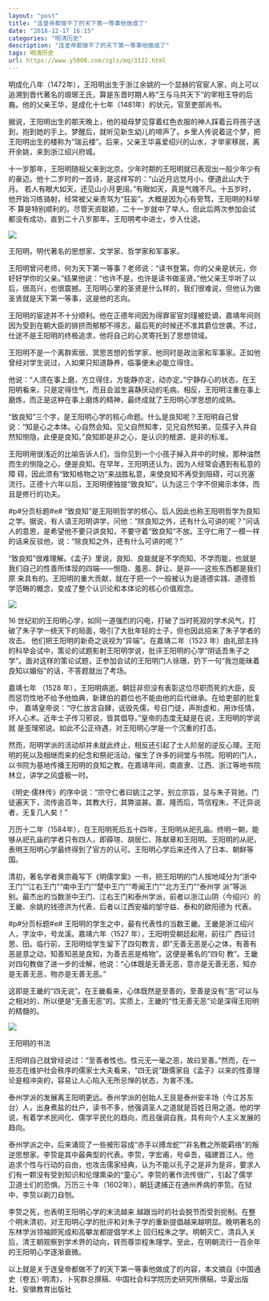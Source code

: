 ```yaml
---
layout: "post"
title: "连皇帝都做不了的天下第一等事他做成了"
date: "2018-12-17 16:15"
categories: "明清历史"
description: "连皇帝都做不了的天下第一等事他做成了"
tags: 明清历史
url: https://www.y5000.com/zgls/mq/3122.html
---
```






明成化八年（1472年），王阳明出生于浙江余姚的一个显赫的官宦人家，向上可以追溯到晋代著名的琅琊王氏，算是东晋时期人称“王与马共天下”的宰相王导的后裔。他的父亲王华，是成化十七年（1481年）的状元，官至吏部尚书。

据说，王阳明出生的那天晚上，他的祖母梦见穿着红色衣服的神人踩着云将孩子送到，抱到她的手上。梦醒后，就听见新生幼儿的啼声了。乡里人传说着这个梦，把王阳明出生的楼称为“瑞云楼”。后来，父亲王华喜爱绍兴的山水，才举家移居，离开余姚，来到浙江绍兴府城。

十一岁那年，王阳明随祖父来到北京。少年时期的王阳明就已表现出一般少年少有的豪迈。他十二岁时的一首诗，是这样写的：“山近月远觉月小，便道此山大于月。
若人有眼大如天，还见山小月更阔。”有眼如天，真是气魄不凡。十五岁时，他开始习练骑射，经常被父亲责骂为“狂妄”。大概是因为心有旁骛，王阳明的科举不
算是特别顺利的。尽管天资聪颖，二十一岁就中了举人，但此后两次参加会试都没有成功，直到二十八岁那年，王阳明考中进士，步入仕途。

![](https://img.y5000.com/uploads/allimg/160909/5-160Z913410bB.jpg)

王阳明，明代著名的思想家、文学家、哲学家和军事家。

王阳明曾问老师，何为天下第一等事？老师说：“读书登第。你的父亲是状元，你好好学你的父亲。”结果他说：“也许不是，也许是读书做圣贤。”他父亲王华听了以后，很高兴，也很震撼。王阳明心里的圣贤是什么样的，我们很难说，但他认为做圣贤就是天下第一等事，这是他的志向。

王阳明的宦途并不十分顺利。他在正德年间因为得罪宦官刘瑾被贬谪，嘉靖年间则因为受到在朝大臣的排挤而郁郁不得志，最后死的时候还不准其爵位世袭。不过，仕途不是王阳明的终极追求，他将自己的心灵寄托到了思想领域。

王阳明不是一个离群索居、冥思苦想的哲学家，他同时是政治家和军事家。正如他曾经对学生说过，人如果只知道静养，临事便未必能立得住。

他说：“人须在事上磨，方立得住，方能静亦定，动亦定。”宁静存心的状态，在王阳明看来，只是定得住气，而且会滋生喜静厌动的毛病。相反，王阳明注重在事上磨炼，而正是这种在事上磨炼的精神，最终成就了王阳明心学思想的成熟。

“致良知”三个字，是王阳明心学的核心命题。什么是良知呢？王阳明自己曾说：“知是心之本体。心自然会知。见父自然知孝，见兄自然知弟，见孺子入井自然知恻隐，此便是良知。”良知即是非之心，是认识的根源、是非的标准。

王阳明用很浅近的比喻告诉人们，当你见到一个小孩子掉入井中的时候，那种油然而生的恻隐之心，便是良知。在早年，王阳明还认为，因为人经常会遇到有私意的障
碍，因此须有“致知格物之功”来战胜私意，来使良知不再受到阻碍，可以充塞流行。正德十六年以后，王阳明便独提“致良知”，认为这三个字不但揭示本体，而
且是修行的功夫。  

#p#分页标题#e#
“致良知”是王阳明哲学的核心。后人因此也称王阳明哲学为良知之学。据说，有人请王阳明讲学，问他：“除良知之外，还有什么可讲的呢？”问话人的意思，是希望他不要只讲良知，不要守着“致良知”不放。王守仁用了一模一样的话来反驳他，说：“除良知之外，还有什么可讲的呢？”

“致良知”很难理解。《孟子》里说，良知、良能就是不学而知、不学而能，也就是我们自己的性善所体现的四端——恻隐、羞恶、辞让、是非——这些东西都是我们原
来具有的。王阳明的重大贡献，就在于把一个一般被认为是道德实践、道德哲学范畴的概念，变成了整个认识论和本体论的核心价值观念。

![](https://img.y5000.com/uploads/allimg/160909/5-160Z91341322O.jpg)

16 世纪初的王阳明心学，如同一道强烈的闪电，打破了当时死寂的学术风气，打破了朱子学一统天下的局面，吸引了大批年轻的士子，但也因此招来了朱子学者的攻击。
他们把王阳明的新奇之说视为“异端”。在嘉靖二年（1523 年）由礼部主持的科举会试中，策论的试题影射王阳明学说，批评王阳明的心学“阴诋吾朱子之
学”。面对这样的策论试题，正参加会试的王阳明门人徐珊，扔下一句“我岂能昧着良知以媚俗”的话，不答题就出了考场。

嘉靖七年 （1528 年），王阳明病逝。朝廷非但没有表彰这位尽职而死的大臣，反而惩罚性地不给予他恤典，新建伯的爵位也不能由他的后代继承。在给吏部的批复中，
嘉靖皇帝说：“守仁放言自肆，诋毁先儒，号召门徒，声附虚和，用诈任情，坏人心术。近年士子传习邪说，皆其倡导。”皇帝的态度无疑是在说，王阳明的学说就
是歪理邪说。如此不公正待遇，对王阳明心学是一个沉重的打击。

然而，阳明学派的活动却并未就此终止，相反还引起了士人阶层的逆反心理。王阳明的死以及相继而来的纪念和祭祀活动，催生了许多的祠堂与书院。阳明的门人，以书院为基地传播王阳明的良知之教。在嘉靖年间，南直隶、江西、浙江等地书院林立，讲学之风盛极一时。

《明史·儒林传》的序中说：“宗守仁者曰姚江之学，别立宗旨，显与朱子背驰，门徒遍天下，流传逾百年，其教大行，其弊滋甚。嘉、隆而后，笃信程朱，不迁异说者，无复几人矣！”

万历十二年（1584年），在王阳明死后五十四年，王阳明从祀孔庙。终明一朝，能够从祀孔庙的学者只有四人，即薛瑄、胡居仁、陈献章和王阳明。王阳明的从祀，表明王阳明心学最终得到了官方的认可。王阳明心学后来还传入了日本、朝鲜等国。

清初，著名学者黄宗羲写下《明儒学案》一书，把王阳明的门人按地域分为“浙中王门”“江右王门”“南中王门”“楚中王门”“粤闽王门”“北方王门”“泰州学
派”等派别。最杰出的当数浙中王门、江右王门和泰州学派，前者以浙江山阴（今绍兴）的王畿、余姚的钱德洪为代表，后者以江西安福的邹守益、泰和的欧阳德为 代表。  

#p#分页标题#e# 王阳明的学生之中，最有代表性的当数王畿。王畿是浙江绍兴人，字汝中，号龙溪。嘉靖六年（1527 年），王阳明受朝廷起用，前往广
西征讨思、田。临行前，王阳明给学生留下了四句教言，即“无善无恶是心之体，有善有恶是意之动，知善知恶是良知，为善去恶是格物”。这便是著名的“四句
教”。王畿对四句教做了进一步的诠解，他说：“心体既是无善无恶，意亦是无善无恶，知亦是无善无恶，物亦是无善无恶。”

这即是王畿的“四无说”。在王畿看来，心体既然是至善的，至善是没有“恶”可以与之相对的，所以便是“无善无恶”的。实质上，王畿的“性无善无恶”论是深得王阳明的精髓的。

![](https://img.y5000.com/uploads/allimg/160909/5-160Z913414W93.jpg)

王阳明的书法

王阳明自己就曾经说过：“至善者性也。性元无一毫之恶，故曰至善。”然而，在一些志在维护社会秩序的儒家士大夫看来，“四无说”跟儒家自《孟子》以来的性善理论是相冲突的，容易让人心陷入无所忌惮的状态，为害不浅。

泰州学派的发展离王阳明更远。泰州学派的创始人王艮是泰州安丰场（今江苏东台）人，出身煮盐的灶户，读书不多，他强调圣人之道就是百姓日用之道。他的学说，有着学术民间化、儒学平民化的趋向，而且强调自我，具有向个人主义发展的趋向。

泰州学派之中，后来涌现了一些被形容成“赤手以搏龙蛇”“非名教之所能羁络”的叛逆思想家。李贽是其中最典型的代表。李贽，字宏甫，号卓吾，福建晋江人。他
追求个性与行动的自由，也攻击儒家经典，认为不能以孔子之是非为是非，要求人们有一颗没有受到知识和伦理熏染的“童心”。李贽的著作流传很广，引起了儒学
卫道士们的恐惧。万历三十年（1602年），朝廷逮捕正在通州养病的李贽。在狱中，李贽以剃刀自刎。

李贽之死，也表明王阳明心学的末流越来
越跟当时的社会脱节而受到扼制。在整个明末清初，对王阳明心学的批评和对朱子学的重新提倡越来越明显。晚明著名的东林学派领袖顾宪成和高攀龙都提倡学术上
回归程朱之学。明朝灭亡，清兵入关后，清王朝观察到学术界的动向，转而尊崇程朱理学。至此，在明朝流行一百余年的王阳明心学逐渐衰微。

以上就是关于连皇帝都做不了的天下第一等事他做成了的内容，本文摘自《中国通史（卷五）·明清》，卜宪群总撰稿、中国社会科学院历史研究所撰稿，华夏出版社、安徽教育出版社
